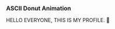 <div>
  <h1 style="font-size: medium;">ASCII Donut Animation</h1>
  <p>HELLO EVERYONE, THIS IS MY PROFILE. 👦</p>

</div>



<!---
codewithhoang/codewithhoang is a ✨ special ✨ repository because its `README.md` (this file) appears on your GitHub profile.
You can click the Preview link to take a look at your changes.
--->

